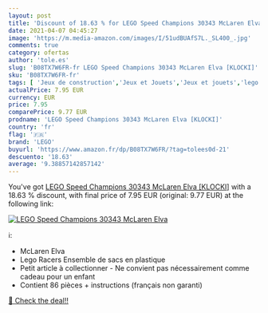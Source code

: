 ```yaml
---
layout: post
title: 'Discount of 18.63 % for LEGO Speed Champions 30343 McLaren Elva '
date: 2021-04-07 04:45:27
image: 'https://m.media-amazon.com/images/I/51udBUAfS7L._SL400_.jpg'
comments: true
category: ofertas
author: 'tole.es'
slug: 'B08TX7W6FR-fr LEGO Speed Champions 30343 McLaren Elva [KLOCKI]'
sku: 'B08TX7W6FR-fr'
tags: [ 'Jeux de construction','Jeux et Jouets','Jeux et jouets','lego', ]
actualPrice: 7.95 EUR
currency: EUR
price: 7.95
comparePrice: 9.77 EUR
prodname: 'LEGO Speed Champions 30343 McLaren Elva [KLOCKI]'
country: 'fr'
flag: '🇫🇷'
brand: 'LEGO'
buyurl: 'https://www.amazon.fr/dp/B08TX7W6FR/?tag=tolees0d-21'
descuento: '18.63'
average: '9.38857142857142'
---
```


You've got [LEGO Speed Champions 30343 McLaren Elva [KLOCKI]](https://www.amazon.fr/dp/B08TX7W6FR/?tag=tolees0d-21) with a  18.63 % discount, with final price of 7.95 EUR (original: 9.77 EUR) at the following link:

[![LEGO Speed Champions 30343 McLaren Elva ](https://m.media-amazon.com/images/I/51udBUAfS7L._SL400_.jpg)](https://www.amazon.fr/dp/B08TX7W6FR/?tag=tolees0d-21)

ℹ️:

- McLaren Elva
- Lego Racers Ensemble de sacs en plastique
- Petit article à collectionner - Ne convient pas nécessairement comme cadeau pour un enfant
- Contient 86 pièces + instructions (français non garanti)

[🛒 Check the deal!!](https://www.amazon.fr/dp/B08TX7W6FR/?tag=tolees0d-21)
